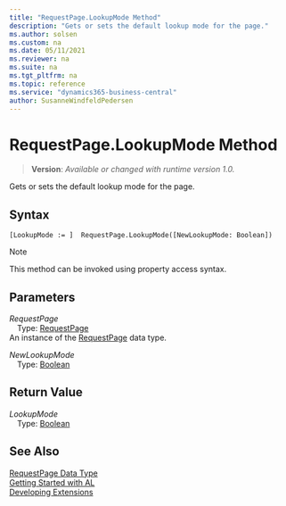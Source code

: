 ```yaml
---
title: "RequestPage.LookupMode Method"
description: "Gets or sets the default lookup mode for the page."
ms.author: solsen
ms.custom: na
ms.date: 05/11/2021
ms.reviewer: na
ms.suite: na
ms.tgt_pltfrm: na
ms.topic: reference
ms.service: "dynamics365-business-central"
author: SusanneWindfeldPedersen
---
```

[//]: # (START>DO_NOT_EDIT)
[//]: # (IMPORTANT:Do not edit any of the content between here and the END>DO_NOT_EDIT.)
[//]: # (Any modifications should be made in the .xml files in the ModernDev repo.)
# RequestPage.LookupMode Method
> **Version**: _Available or changed with runtime version 1.0._

Gets or sets the default lookup mode for the page.


## Syntax
```
[LookupMode := ]  RequestPage.LookupMode([NewLookupMode: Boolean])
```
> [!NOTE]
> This method can be invoked using property access syntax.
## Parameters
*RequestPage*  
&emsp;Type: [RequestPage](requestpage-data-type.md)  
An instance of the [RequestPage](requestpage-data-type.md) data type.

*NewLookupMode*  
&emsp;Type: [Boolean](../boolean/boolean-data-type.md)  
  


## Return Value
*LookupMode*  
&emsp;Type: [Boolean](../boolean/boolean-data-type.md)  



[//]: # (IMPORTANT: END>DO_NOT_EDIT)
## See Also
[RequestPage Data Type](requestpage-data-type.md)  
[Getting Started with AL](../../devenv-get-started.md)  
[Developing Extensions](../../devenv-dev-overview.md)